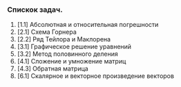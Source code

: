 ### Спискок задач. ###

1) [1.1] Абсолютная и относительная погрешности
2) [2.1] Схема Горнера
3) [2.2] Ряд Тейлора и Маклорена
4) [3.1] Графическое решение уравнений
5) [3.2] Метод половинного деления
6) [4.1] Сложение и умножение матриц
7) [4.3] Обратная матрица
8) [6.1] Скалярное и векторное произведение векторов
